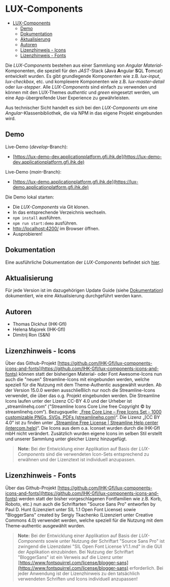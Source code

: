 # LUX-Components

- [LUX-Components](#lux-components)
  - [Demo](#demo)
  - [Dokumentation](#dokumentation)
  - [Aktualisierung](#aktualisierung)
  - [Autoren](#autoren)
  - [Lizenzhinweis - Icons](#lizenzhinweis---icons)
  - [Lizenzhinweis - Fonts](#lizenzhinweis---fonts)

Die _LUX-Components_ bestehen aus einer Sammlung von _Angular Material_-Komponenten, die speziell für den _JAST_-Stack (**J**ava **A**ngular **S**QL **T**omcat)
entwickelt wurden. Es gibt grundlegende Komponenten wie z.B. _lux-input_, _lux-checkbox_, etc. und komplexere Komponenten wie z.B. _lux-master-detail_ oder _lux-stepper_.
Alle _LUX-Components_ sind einfach zu verwenden und können mit den LUX-Themes _authentic_ und _green_ eingesetzt werden, um eine App-übergreifende User Experience zu gewährleisten.

Aus technischer Sicht handelt es sich bei den _LUX-Components_ um eine
_Angular_-Klassenbibliothek, die via NPM in das eigene Projekt eingebunden wird.

## Demo

Live-Demo (_develop_-Branch):

- [https://lux-demo-dev.applicationplatform.gfi.ihk.de](https://lux-demo-dev.applicationplatform.gfi.ihk.de)

Live-Demo (_main_-Branch):

- [https://lux-demo.applicationplatform.gfi.ihk.de](https://lux-demo.applicationplatform.gfi.ihk.de)

Die Demo lokal starten:

- Die _LUX-Components_ via Git klonen.
- In das entsprechende Verzeichnis wechseln.
- `npm install` ausführen.
- `npm run start:demo` ausführen.
- [http://localhost:4200/](http://localhost:4200/) im Browser öffnen.
- Ausprobieren!

## Dokumentation

Eine ausführliche Dokumentation der _LUX-Components_ befindet sich [hier](https://github.com/IHK-GfI/lux-components/wiki).

## Aktualisierung

Für jede Version ist im dazugehörigen Update Guide (siehe [Dokumentation](https://github.com/IHK-GfI/lux-components/wiki)) dokumentiert, wie eine Aktualisierung durchgeführt werden kann.

## Autoren

- Thomas Dickhut (IHK-GfI)
- Helena Majorek (IHK-GfI)
- Dimitrij Ron (S&N)

## Lizenzhinweis - Icons

Über das Github-Projekt [https://github.com/IHK-GfI/lux-components-icons-and-fonts](https://github.com/IHK-GfI/lux-components-icons-and-fonts) können statt der bisherigen Material- oder Font Awesome-Icons nun auch die "neuen" Streamline-Icons mit eingebunden werden, welche speziell für die Nutzung mit dem Theme-Authentic ausgewählt wurden.
Ab der Version 15.0.0 werden ausschließlich nur noch die Streamline-Icons verwendet, die über das o.g. Projekt eingebunden werden.
Die Streamline Icons laufen unter der Lizenz CC-BY 4.0 und der Urheber ist „streamlinehq.com“ ("Streamline Icons Core Line free Copyright © by streamlinehq.com“).
Bezugsquelle: „[Free Core Line – Free Icons Set - 1000 customizable PNGs, SVGs, PDFs (streamlinehq.com)](https://www.streamlinehq.com/icons/streamline-mini-line)“.
Die Lizenz „[CC BY 4.0“ ist zu finden unter „[Streamline Free License | Streamline Help center (intercom.help)](https://intercom.help/streamlinehq/en/articles/5354376-streamline-free-license)“.
Die Icons aus dem o.a. Iconset wurden durch die IHK-GfI mbH nicht verändert. Zusätzlich wurden eigene Icons im selben Stil erstellt und unserer Sammlung unter gleicher Lizenz hinzugefügt.

> **Note:** Bei der Entwicklung einer Applikation auf Basis der _LUX-Components_ sind die verwendeten Icon-Sets entsprechend zu erwähnen und der Lizenztext ist individuell anzupassen.

## Lizenzhinweis - Fonts

Über das Github-Projekt [https://github.com/IHK-GfI/lux-components-icons-and-fonts](https://github.com/IHK-GfI/lux-components-icons-and-fonts) werden statt der bisher vorgeschlagenen Fontfamilien wie z.B. Korb, Roboto, etc.) nun auch die Schriftarten "Source Sans Pro" entworfen by Paul D. Hunt (Lizenziert unter SIL 1.1 Open Font License) sowie "BloggerSans" created by Sergiy Tkachenko (Lizenziert unter Creative Commons 4.0) verwendet werden, welche speziell für die Nutzung mit dem Theme-authentic ausgewählt wurden.

> **Note:** Bei der Entwicklung einer Applikation auf Basis der _LUX-Components_ sowie unter Nutzung der Schriftart "Source Sans Pro" ist zwingend die Lizenzdatei "SIL Open Font License V1.1.md" in die GUI der Applikation einzubinden. Bei Nutzung der Schriftart "BloggerSans" ist ein Verweis auf die Lizenz unter [https://www.fontsquirrel.com/license/blogger-sans](https://www.fontsquirrel.com/license/blogger-sans) erforderlich. Bei jeder Anwendung ist der Lizenzhinweis zu den tatsächlich verwendeten Schriften und Icons individuell anzupassen!
